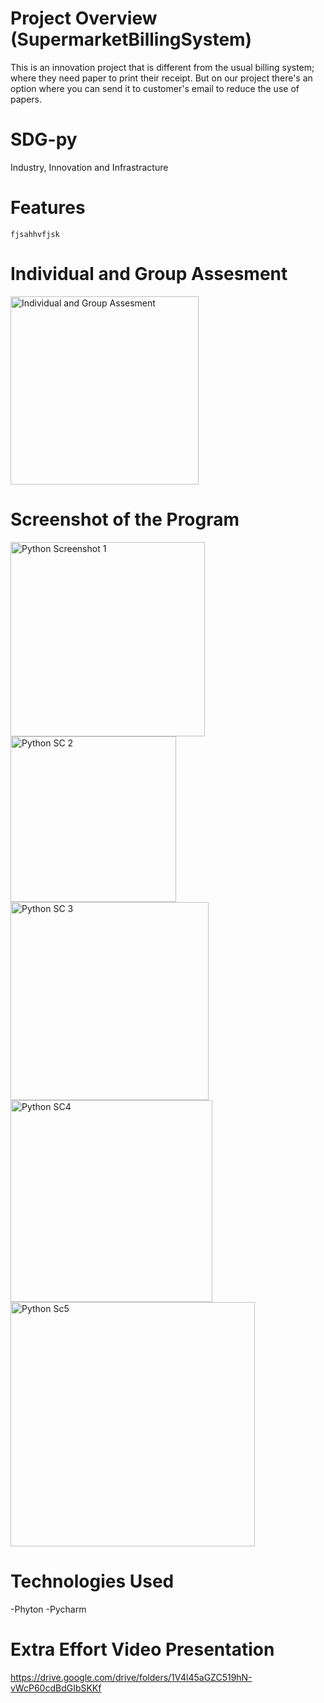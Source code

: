 # Project Overview (SupermarketBillingSystem)
This is an innovation project that is different from the usual billing system; where they need paper to print their receipt. But on our project there's an option where you can send it to customer's email to reduce the use of papers.

# SDG-py
Industry, Innovation and Infrastracture


# Features
    fjsahhvfjsk

  
# Individual and Group Assesment

<img width="301" alt="Individual and Group Assesment" src="https://github.com/khenZ01/SupermarketBillingSystem/assets/153255839/8dca2b55-8ab5-46c8-aa17-d2b147fecd6e">

# Screenshot of the Program

<img width="311" alt="Python Screenshot 1" src="https://github.com/khenZ01/SupermarketBillingSystem/assets/153255839/396caf26-08ea-4194-85a0-39d1810893c7">
<img width="265" alt="Python SC 2" src="https://github.com/khenZ01/SupermarketBillingSystem/assets/153255839/05182e4f-e75c-4627-b02c-2397145c9078">
<img width="317" alt="Python SC 3" src="https://github.com/khenZ01/SupermarketBillingSystem/assets/153255839/d207a173-5bf4-4647-8af2-916282765c66">
<img width="323" alt="Python SC4" src="https://github.com/khenZ01/SupermarketBillingSystem/assets/153255839/d4a228db-56a7-4e3c-a752-20b98951b6c5">

<img width="391" alt="Python Sc5" src="https://github.com/khenZ01/SupermarketBillingSystem/assets/153255839/936882c6-7a27-4f79-860f-54dfbc59b3ba">

# Technologies Used 

-Phyton
-Pycharm

# Extra Effort Video Presentation
https://drive.google.com/drive/folders/1V4l45aGZC519hN-vWcP60cdBdGIbSKKf

